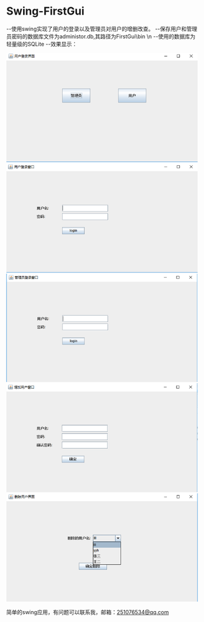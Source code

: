 # Swing-FirstGui
--使用swing实现了用户的登录以及管理员对用户的增删改查。
--保存用户和管理员密码的数据库文件为administor.db,其路径为FirstGui\bin \n
--使用的数据库为轻量级的SQLite
--效果显示：

![image](https://github.com/yanhowever/Swing-FirstGui/blob/master/%E7%95%8C%E9%9D%A2%E6%98%BE%E7%A4%BA%E5%9B%BE%E7%89%87/%E7%94%A8%E6%88%B7%E9%80%89%E6%8B%A9%E7%95%8C%E9%9D%A2.jpg)
![image](https://github.com/yanhowever/Swing-FirstGui/blob/master/%E7%95%8C%E9%9D%A2%E6%98%BE%E7%A4%BA%E5%9B%BE%E7%89%87/%E7%94%A8%E6%88%B7%E7%99%BB%E5%BD%95.jpg)
![image](https://github.com/yanhowever/Swing-FirstGui/blob/master/%E7%95%8C%E9%9D%A2%E6%98%BE%E7%A4%BA%E5%9B%BE%E7%89%87/%E7%AE%A1%E7%90%86%E5%91%98%E7%99%BB%E5%BD%95%E7%95%8C%E9%9D%A2.jpg)
![image](https://github.com/yanhowever/Swing-FirstGui/blob/master/%E7%95%8C%E9%9D%A2%E6%98%BE%E7%A4%BA%E5%9B%BE%E7%89%87/%E5%A2%9E%E5%8A%A0%E7%94%A8%E6%88%B7%E7%95%8C%E9%9D%A2.jpg)
![image](https://github.com/yanhowever/Swing-FirstGui/blob/master/%E7%95%8C%E9%9D%A2%E6%98%BE%E7%A4%BA%E5%9B%BE%E7%89%87/%E5%88%A0%E9%99%A4%E7%94%A8%E6%88%B7%E7%95%8C%E9%9D%A2.jpg)


简单的swing应用，有问题可以联系我，邮箱：251076534@qq.com
